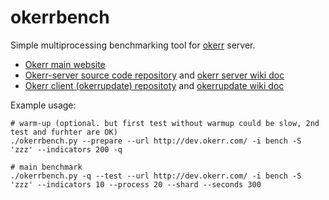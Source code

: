 # okerrbench

Simple multiprocessing benchmarking tool for [okerr](https://okerr.com/) server.

- [Okerr main website](https://okerr.com/)
- [Okerr-server source code repository](gitlab.com/yaroslaff/okerr-dev/) and [okerr server wiki doc](https://gitlab.com/yaroslaff/okerr-dev/wikis/)
- [Okerr client (okerrupdate) repositoty](https://gitlab.com/yaroslaff/okerrupdate) and [okerrupdate wiki doc](https://gitlab.com/yaroslaff/okerrupdate/wikis/)

Example usage:
~~~shell script
# warm-up (optional. but first test without warmup could be slow, 2nd test and furhter are OK)
./okerrbench.py --prepare --url http://dev.okerr.com/ -i bench -S 'zzz' --indicators 200 -q

# main benchmark
./okerrbench.py -q --test --url http://dev.okerr.com/ -i bench -S 'zzz' --indicators 10 --process 20 --shard --seconds 300 
~~~